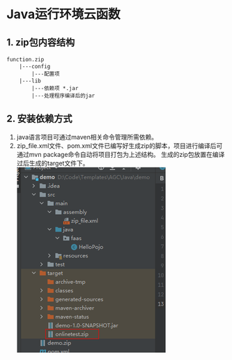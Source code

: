 # Java运行环境云函数

## 1. zip包内容结构
    function.zip
        |---config
            |---配置项
        |---lib
            |---依赖项 *.jar
            |---处理程序编译后的jar

## 2. 安装依赖方式
1. java语言项目可通过maven相关命令管理所需依赖。
2. zip_file.xml文件、pom.xml文件已编写好生成zip的脚本，项目进行编译后可通过mvn package命令自动将项目打包为上述结构。
生成的zip包放置在编译过后生成的target文件下。
![img.png](img.png)